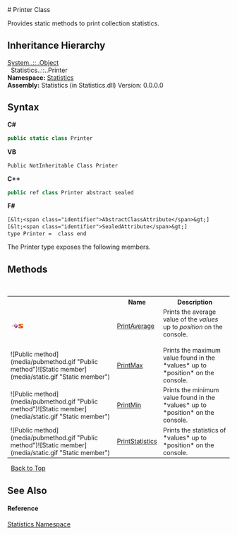 ﻿<document xmlns:msxsl="urn:schemas-microsoft-com:xslt" xmlns:ddue="http://ddue.schemas.microsoft.com/authoring/2003/5" xmlns:xlink="http://www.w3.org/1999/xlink">
<file name="270cb39d-5592-08d7-c0bc-f40f01bb1ae3" />
# Printer Class<span id="PageHeader"> </span>
 

Provides static methods to print collection statistics.


## Inheritance Hierarchy
<a href="http://msdn2.microsoft.com/en-us/library/e5kfa45b" target="_blank">System<span class="languageSpecificText"><span class="cs">.</span><span class="vb">.</span><span class="cpp">::</span><span class="nu">.</span><span class="fs">.</span></span>Object</a><br />  <span class="selflink">Statistics<span class="languageSpecificText"><span class="cs">.</span><span class="vb">.</span><span class="cpp">::</span><span class="nu">.</span><span class="fs">.</span></span>Printer</span><br />
**Namespace:** <a href="f0b54f11-5cf1-05c9-427e-1f98b8731e06">Statistics</a><br />**Assembly:** Statistics (in Statistics.dll) Version: 0.0.0.0

## Syntax

**C#**<br />
``` C#
public static class Printer
```

**VB**<br />
``` VB
Public NotInheritable Class Printer
```

**C++**<br />
``` C++
public ref class Printer abstract sealed
```

**F#**<br />
``` F#
[&lt;<span class="identifier">AbstractClassAttribute</span>&gt;]
[&lt;<span class="identifier">SealedAttribute</span>&gt;]
type Printer =  class end
```

The <span class="selflink">Printer</span> type exposes the following members.


## Methods

 <table><tr><th> </th><th>Name</th><th>Description</th></tr><tr><td>![Public method](media/pubmethod.gif "Public method")![Static member](media/static.gif "Static member")</td><td><a href="9a0505da-d5ef-dcf1-17b5-2b427725b773">PrintAverage</a></td><td>
Prints the average value of the *values* up to *position* on the console.
</td></tr><tr><td>![Public method](media/pubmethod.gif "Public method")![Static member](media/static.gif "Static member")</td><td><a href="46beea18-b283-3dc6-541c-524c1096e2b2">PrintMax</a></td><td>
Prints the maximum value found in the *values* up to *position* on the console.
</td></tr><tr><td>![Public method](media/pubmethod.gif "Public method")![Static member](media/static.gif "Static member")</td><td><a href="6c4223bb-ecc3-0439-15d7-a0a00d39e8e5">PrintMin</a></td><td>
Prints the minimum value found in the *values* up to *position* on the console.
</td></tr><tr><td>![Public method](media/pubmethod.gif "Public method")![Static member](media/static.gif "Static member")</td><td><a href="7ed97fdc-6c89-464c-9fff-a9858747081b">PrintStatistics</a></td><td>
Prints the statistics of *values* up to *position* on the console.
</td></tr></table> 
<a href="#PageHeader">Back to Top</a>

## See Also<span id="seeAlsoSection"> </span>


#### Reference
<a href="f0b54f11-5cf1-05c9-427e-1f98b8731e06">Statistics Namespace</a><br /></document>